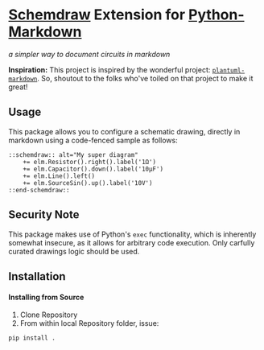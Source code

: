 # [Schemdraw](https://bitbucket.org/cdelker/schemdraw/src/master/) Extension for [Python-Markdown](https://python-markdown.github.io/)
*a simpler way to document circuits in markdown*

**Inspiration:** This project is inspired by the wonderful project:
[`plantuml-markdown`](https://github.com/mikitex70/plantuml-markdown). So,
shoutout to the folks who've toiled on that project to make it great!

## Usage

This package allows you to configure a schematic drawing, directly in markdown
using a code-fenced sample as follows:

```
::schemdraw:: alt="My super diagram"
    += elm.Resistor().right().label('1Ω')
    += elm.Capacitor().down().label('10μF')
    += elm.Line().left()
    += elm.SourceSin().up().label('10V')
::end-schemdraw::
```

## Security Note

This package makes use of Python's `exec` functionality, which is inherently
somewhat insecure, as it allows for arbitrary code execution. Only carfully
curated drawings logic should be used.

## Installation


#### Installing from Source

1. Clone Repository
2. From within local Repository folder, issue:

```shell
pip install .
```
